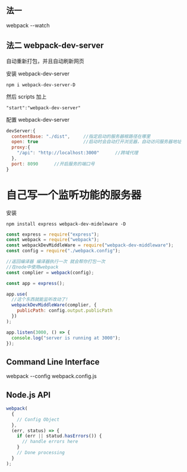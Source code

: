## 法一

webpack --watch

## 法二 webpack-dev-server

自动重新打包，并且自动刷新网页

安装 webpack-dev-server

```
npm i webpack-dev-server-D
```

然后 scripts 加上

```
"start":"webpack-dev-server"
```

配置 webpack-dev-server

```javascript
devServer:{
  contentBase: "./dist",     //指定启动的服务器根路径在哪里
  open: true                 //启动时会自动打开浏览器，自动访问服务器地址
  proxy:{
    "/api": "http://localhost:3000"      //跨域代理
  },
  port: 8090      //开启服务的端口号
}
```

# 自己写一个监听功能的服务器

安装

```
npm install express webpack-dev-mideleware -D
```

```javascript
const express = require("express");
const webpack = require("webpack");
const webpackDevMiddleWare = require("webpack-dev-middleware");
const config = require("./webpack.config");

//返回编译器 编译器执行一次 就会帮你打包一次
//在node中使用webpack
const complier = webpack(config);

const app = express();

app.use(
  //这个东西就能监听改动了!
  webpackDevMiddleWare(complier, {
    publicPath: config.output.publicPath
  })
);

app.listen(3000, () => {
  console.log("server is running at 3000");
});
```

## Command Line Interface

webpack --config webpack.config.js

## Node.js API

```javascript
webpack(
  {
    // Config Object
  },
  (err, status) => {
    if (err || statud.hasErrors()) {
      // handle errors here
    }
    // Done processing
  }
);
```
